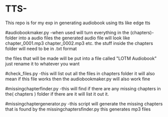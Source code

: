 # TTS-
This repo is for my exp in generating audiobook using tts like edge tts

#audiobookmaker.py
-when used will turn everything in the (chapters)- folder into a audio files the generated audio file will look like 
chapter_0001.mp3
chapter_0002.mp3
etc.
the stuff inside the chapters folder will need to be in .txt format

the files that will be made will be put into a file called "LOTM Audiobook"
just rename it to whatever you want 

#check_files.py
-this will list out all the files in chapters folder it will also mean if this file works then the audiobookmaker.py will also work fine 

#missingchapterfinder.py
-this will find if there are any missing chapters in the( chapters ) folder if there are it will list it out it.

#missingchaptergenerator.py
-this script will generate the missing chapters that is found by the missingchaptersfinder.py this generates mp3 files 
